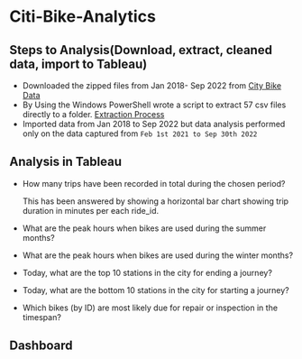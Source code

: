 # Citi-Bike-Analytics

## Steps to Analysis(Download, extract, cleaned data, import to Tableau)
* Downloaded the zipped files from Jan 2018- Sep 2022 from [City Bike Data](https://ride.citibikenyc.com/system-data)
* By Using the Windows PowerShell wrote a script to extract 57 csv files directly to a folder. [Extraction Process](https://stackoverflow.com/questions/28448202/i-want-to-extract-all-zip-files-in-a-given-directory-in-temp-using-powershell)
* Imported data from Jan 2018 to Sep 2022 but data analysis performed only on the data captured from `Feb 1st 2021 to Sep 30th 2022`

## Analysis in Tableau
* How many trips have been recorded in total during the chosen period?
  
  This has been answered by showing a horizontal bar chart showing trip duration in minutes per each ride_id. 

* What are the peak hours when bikes are used during the summer months?
* What are the peak hours when bikes are used during the winter months?
* Today, what are the top 10 stations in the city for ending a journey?
* Today, what are the bottom 10 stations in the city for starting a journey?
* Which bikes (by ID) are most likely due for repair or inspection in the timespan?

## Dashboard
